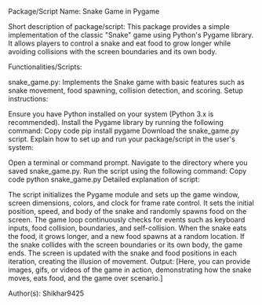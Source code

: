 Package/Script Name: Snake Game in Pygame

Short description of package/script:
This package provides a simple implementation of the classic "Snake" game using Python's Pygame library. It allows players to control a snake and eat food to grow longer while avoiding collisions with the screen boundaries and its own body.

Functionalities/Scripts:

snake_game.py: Implements the Snake game with basic features such as snake movement, food spawning, collision detection, and scoring.
Setup instructions:

Ensure you have Python installed on your system (Python 3.x is recommended).
Install the Pygame library by running the following command:
Copy code
pip install pygame
Download the snake_game.py script.
Explain how to set up and run your package/script in the user's system:

Open a terminal or command prompt.
Navigate to the directory where you saved snake_game.py.
Run the script using the following command:
Copy code
python snake_game.py
Detailed explanation of script:

The script initializes the Pygame module and sets up the game window, screen dimensions, colors, and clock for frame rate control.
It sets the initial position, speed, and body of the snake and randomly spawns food on the screen.
The game loop continuously checks for events such as keyboard inputs, food collision, boundaries, and self-collision.
When the snake eats the food, it grows longer, and a new food spawns at a random location.
If the snake collides with the screen boundaries or its own body, the game ends.
The screen is updated with the snake and food positions in each iteration, creating the illusion of movement.
Output:
[Here, you can provide images, gifs, or videos of the game in action, demonstrating how the snake moves, eats food, and the game over scenario.]

Author(s):
Shikhar9425

